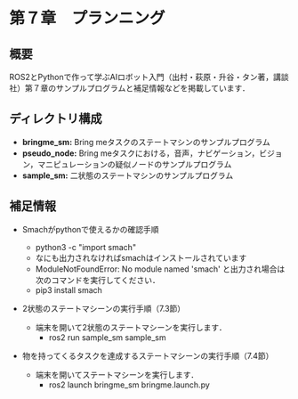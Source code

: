 # 第７章　プランニング
## 概要
ROS2とPythonで作って学ぶAIロボット入門（出村・萩原・升谷・タン著，講談社）第７章のサンプルプログラムと補足情報などを掲載しています．

## ディレクトリ構成

- **bringme_sm:** Bring meタスクのステートマシンのサンプルプログラム
- **pseudo_node:** Bring meタスクにおける，音声，ナビゲーション，ビジョン，マニピュレーションの疑似ノードのサンプルプログラム
- **sample_sm:** 二状態のステートマシンのサンプルプログラム
   
## 補足情報
- Smachがpythonで使えるかの確認手順
  - python3 -c "import smach"
  - なにも出力されなければsmachはインストールされています
  - ModuleNotFoundError: No module named 'smach' と出力され場合は次のコマンドを実行してください．
  - pip3 install smach

- 2状態のステートマシーンの実行手順（7.3節）
  - 端末を開いて2状態のステートマシーンを実行します．
    - ros2 run sample_sm sample_sm
- 物を持ってくるタスクを達成するステートマシーンの実行手順（7.4節）
  - 端末を開いてステートマシーンを実行します．
    - ros2 launch bringme_sm bringme.launch.py
